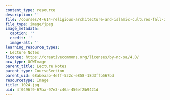 ```yaml
---
content_type: resource
description: ''
file: /courses/4-614-religious-architecture-and-islamic-cultures-fall-2002/4f0496f967ba97e3c46a456ef2b9421d_1024.jpg
file_type: image/jpeg
image_metadata:
  caption: ''
  credit: ''
  image-alt: ''
learning_resource_types:
- Lecture Notes
license: https://creativecommons.org/licenses/by-nc-sa/4.0/
ocw_type: OCWImage
parent_title: Lecture Notes
parent_type: CourseSection
parent_uid: 68abeaab-4eff-532c-e858-18d3ffb567bd
resourcetype: Image
title: 1024.jpg
uid: 4f0496f9-67ba-97e3-c46a-456ef2b9421d
---
```

